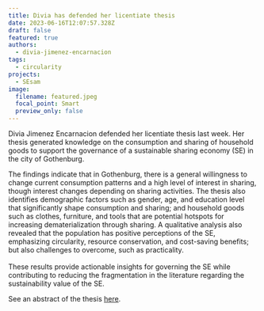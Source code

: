 ```yaml
---
title: Divia has defended her licentiate thesis
date: 2023-06-16T12:07:57.328Z
draft: false
featured: true
authors:
  - divia-jimenez-encarnacion
tags:
  - circularity
projects:
  - SEsam
image:
  filename: featured.jpeg
  focal_point: Smart
  preview_only: false
---
```

Divia Jimenez Encarnacion defended her licentiate thesis last week. Her thesis generated knowledge on the consumption and sharing of household goods to support the governance of a sustainable sharing economy (SE) in the city of Gothenburg. 

The findings indicate that in Gothenburg, there is a general willingness to change current consumption patterns and a high level of interest in sharing, though interest changes depending on sharing activities. The thesis also identifies demographic factors such as gender, age, and education level that significantly shape consumption and sharing; and household goods such as clothes, furniture, and tools that are potential hotspots for increasing dematerialization through sharing. A qualitative analysis also revealed that the population has positive perceptions of the SE, emphasizing circularity, resource conservation, and cost-saving benefits; but also challenges to overcome, such as practicality.\
 \
These results provide actionable insights for governing the SE while contributing to reducing the fragmentation in the literature regarding the sustainability value of the SE.

See an abstract of the thesis [here](https://research.chalmers.se/publication/535743).